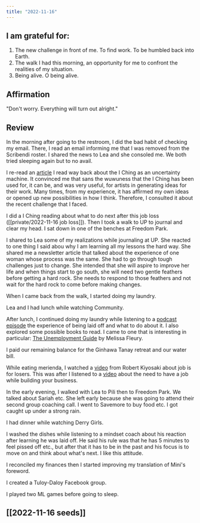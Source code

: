 ```yaml
---
title: "2022-11-16"
---
```

## I am grateful for:

1. The new challenge in front of me. To find work. To be humbled back into Earth.
2. The walk I had this morning, an opportunity for me to confront the realities of my situation.
3. Being alive. O being alive.

## Affirmation

"Don't worry. Everything will turn out alright."

## Review

In the morning after going to the restroom, I did the bad habit of checking my email. There, I read an email informing me that I was removed from the Scribendi roster. I shared the news to Lea and she consoled me. We both tried sleeping again but to no avail.

I re-read an [article](https://aeon.co/essays/forget-prophecy-the-i-ching-is-an-uncertainty-machine) I read way back about the I Ching as an uncertainty machine. It convinced me that sans the wuwuness that the I Ching has been used for, it can be, and was very useful, for artists in generating ideas for their work. Many times, from my experience, it has affirmed my own ideas or opened up new possibilities in how I think. Therefore, I consulted it about the recent challenge that I faced.

I did a I Ching reading about what to do next after this job loss ([[private/2022-11-16 job loss]]). Then I took a walk to UP to journal and clear my head. I sat down in one of the benches at Freedom Park.

I shared to Lea some of my realizations while journaling at UP. She reacted to one thing I said abou why I am learning all my lessons the hard way. She shared me a newsletter article that talked about the experience of one woman whose process was the same. She had to go through tough challenges just to change. She intended that she will aspire to improve her life and when things start to go south, she will need two gentle feathers before getting a hard rock. She needs to respond to those feathers and not wait for the hard rock to come before making changes.

When I came back from the walk, I started doing my laundry.

Lea and I had lunch while watching Community.

After lunch, I continued doing my laundry while listening to a [podcast episode](https://femails.libsyn.com/i-got-laid-off-heres-how-to-navigate-a-layoff-at-work-prepare-for-job-uncertainty) the experience of being laid off and what to do about it. I also explored some possible books to read. I came to one that is interesting in particular: [The Unemployment Guide](https://www.amazon.com/gp/product/0578520990/ref=as_li_tf_il_nodl?ie=UTF8&tag=boorio-20&linkCode=as2&camp=217145&creative=399349&creativeASIN=0578520990&dplnkId=a691d728-ca75-42d8-9094-892a38fc9133) by Melissa Fleury.

I paid our remaining balance for the Ginhawa Tanay retreat and our water bill.

While eating merienda, I watched a [video](https://www.youtube.com/watch?v=E7aNCkKF-PQ) from Robert Kiyosaki about job is for losers. This was after I listened to a [video](https://www.youtube.com/watch?v=cJAi_6guKYA) about the need to have a job while building your business.

In the early evening, I walked with Lea to Pili then to Freedom Park. We talked about Sariah etc. She left early because she was going to attend their second group coaching call. I went to Savemore to buy food etc. I got caught up under a strong rain.

I had dinner while watching Derry Girls.

I washed the dishes while listening to a mindset coach about his reaction after learning he was laid off. He said his rule was that he has 5 minutes to feel pissed off etc., but after that it has to be in the past and his focus is to move on and think about what's next. I like this attitude.

I reconciled my finances then I started improving my translation of Mini's foreword.

I created a Tuloy-Daloy Facebook group.

I played two ML games before going to sleep.

## [[2022-11-16 seeds]]
